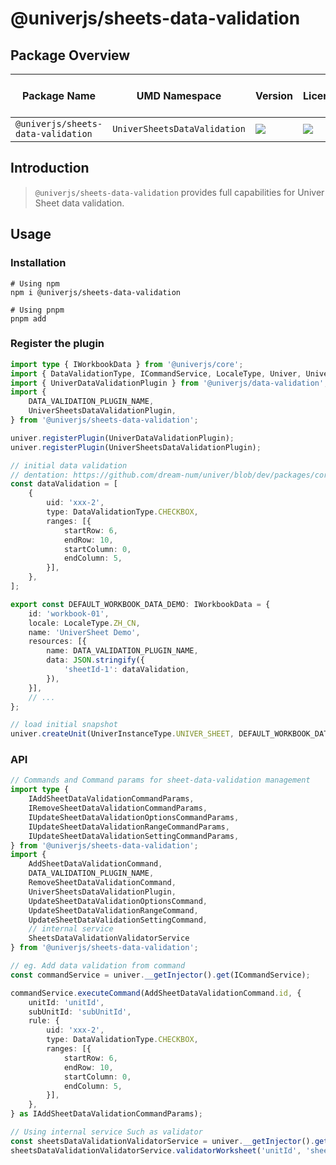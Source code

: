 # @univerjs/sheets-data-validation

## Package Overview

| Package Name | UMD Namespace | Version | License | Downloads | Contains CSS | Contains i18n locales |
| --- | --- | --- | --- | --- | :---: | :---: |
| `@univerjs/sheets-data-validation` | `UniverSheetsDataValidation` | [![][npm-version-shield]][npm-version-link] | ![][npm-license-shield] | ![][npm-downloads-shield] | ️❌ | ❌️ |

## Introduction

> `@univerjs/sheets-data-validation` provides full capabilities for Univer Sheet data validation.

## Usage

### Installation

```shell
# Using npm
npm i @univerjs/sheets-data-validation

# Using pnpm
pnpm add
```

### Register the plugin

```typescript
import type { IWorkbookData } from '@univerjs/core';
import { DataValidationType, ICommandService, LocaleType, Univer, UniverInstanceType } from '@univerjs/core';
import { UniverDataValidationPlugin } from '@univerjs/data-validation';
import {
    DATA_VALIDATION_PLUGIN_NAME,
    UniverSheetsDataValidationPlugin,
} from '@univerjs/sheets-data-validation';

univer.registerPlugin(UniverDataValidationPlugin);
univer.registerPlugin(UniverSheetsDataValidationPlugin);

// initial data validation
// dentation: https://github.com/dream-num/univer/blob/dev/packages/core/src/types/interfaces/i-data-validation.ts#L48
const dataValidation = [
    {
        uid: 'xxx-2',
        type: DataValidationType.CHECKBOX,
        ranges: [{
            startRow: 6,
            endRow: 10,
            startColumn: 0,
            endColumn: 5,
        }],
    },
];

export const DEFAULT_WORKBOOK_DATA_DEMO: IWorkbookData = {
    id: 'workbook-01',
    locale: LocaleType.ZH_CN,
    name: 'UniverSheet Demo',
    resources: [{
        name: DATA_VALIDATION_PLUGIN_NAME,
        data: JSON.stringify({
            'sheetId-1': dataValidation,
        }),
    }],
    // ...
};

// load initial snapshot
univer.createUnit(UniverInstanceType.UNIVER_SHEET, DEFAULT_WORKBOOK_DATA_DEMO);
```

### API
```typescript
// Commands and Command params for sheet-data-validation management
import type {
    IAddSheetDataValidationCommandParams,
    IRemoveSheetDataValidationCommandParams,
    IUpdateSheetDataValidationOptionsCommandParams,
    IUpdateSheetDataValidationRangeCommandParams,
    IUpdateSheetDataValidationSettingCommandParams,
} from '@univerjs/sheets-data-validation';
import {
    AddSheetDataValidationCommand,
    DATA_VALIDATION_PLUGIN_NAME,
    RemoveSheetDataValidationCommand,
    UniverSheetsDataValidationPlugin,
    UpdateSheetDataValidationOptionsCommand,
    UpdateSheetDataValidationRangeCommand,
    UpdateSheetDataValidationSettingCommand,
    // internal service
    SheetsDataValidationValidatorService
} from '@univerjs/sheets-data-validation';

// eg. Add data validation from command
const commandService = univer.__getInjector().get(ICommandService);

commandService.executeCommand(AddSheetDataValidationCommand.id, {
    unitId: 'unitId',
    subUnitId: 'subUnitId',
    rule: {
        uid: 'xxx-2',
        type: DataValidationType.CHECKBOX,
        ranges: [{
            startRow: 6,
            endRow: 10,
            startColumn: 0,
            endColumn: 5,
        }],
    },
} as IAddSheetDataValidationCommandParams);

// Using internal service Such as validator
const sheetsDataValidationValidatorService = univer.__getInjector().get(SheetsDataValidationValidatorService);
sheetsDataValidationValidatorService.validatorWorksheet('unitId', 'sheetId')
```

<!-- Links -->
[npm-version-shield]: https://img.shields.io/npm/v/@univerjs/sheets-data-validation?style=flat-square
[npm-version-link]: https://npmjs.com/package/@univerjs/sheets-data-validation
[npm-license-shield]: https://img.shields.io/npm/l/@univerjs/sheets-data-validation?style=flat-square
[npm-downloads-shield]: https://img.shields.io/npm/dm/@univerjs/sheets-data-validation?style=flat-square
